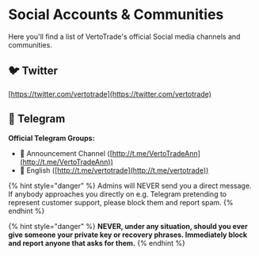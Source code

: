 # Social Accounts & Communities

Here you'll find a list of VertoTrade's official Social media channels and communities. 

## 🐦 Twitter

[https://twitter.com/vertotrade](https://twitter.com/vertotrade)
<!--
## 📰 Blog (Medium)

{% embed url="https://medium.com/vertotrade" %}

## 👽 Reddit

{% embed url="https://reddit.com/r/vertotrade" %}

## 🤳 Instagram

{% embed url="https://www.instagram.com/vertotrade_official/" %}

## 🤖Discord

Newly launched on 24th Nov! The below is the only link for our discord server!

[https://discord.gg/vertotrade](https://discord.gg/vertotrade)
-->
## 💬 Telegram

**Official Telegram Groups:**

* 📣 Announcement Channel ([http://t.me/VertoTradeAnn](http://t.me/VertoTradeAnn))
* 🥞 English ([http://t.me/vertotrade](http://t.me/vertotrade))

{% hint style="danger" %}
Admins will NEVER send you a direct message. If anybody approaches you directly on e.g. Telegram pretending to represent customer support, please block them and report spam.
{% endhint %}

{% hint style="danger" %}
**NEVER, under any situation, should you ever give someone your private key or recovery phrases. Immediately block and report anyone that asks for them.**
{% endhint %}
